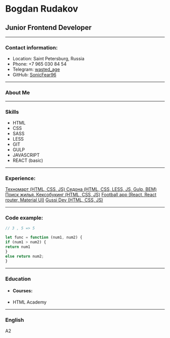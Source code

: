 # Bogdan Rudakov

## Junior Frontend Developer

---

### Contact information:
* Location: Saint Petersburg, Russia
* Phone: +7 965 030 84 54
* Telegram: [wasted_age](https://t.me/wasted_age)
* GitHub: [SonicFear96](https://github.com/SonicFear96)

---

### About Me


---

### Skills
* HTML
* CSS
* SASS
* LESS
* GIT
* GULP
* JAVASCRIPT
* REACT (basic)

---

### Experience:

[Техномарт (HTML, CSS, JS) ](https://sonicfear96.github.io/1554867-technomart-29/)
[Седона (HTML, CSS, LESS, JS, Gulp, BEM)](https://sonicfear96.github.io/1554867-sedona-21/index..)
[Поиск жилья. Кексобукинг (HTML, CSS, JS)](https://sonicfear96.github.io/1554867-keksobooking-24/)
[Football app (React, React router, Material UI)](https://sonicfear96.github.io/football-app/)
[Gussi Dev (HTML, CSS, JS)](https://sonicfear96.github.io/gussi-dev/)

---

### Code example:
``` javascript
// 3 , 5 => 5

let func = function (num1, num2) {
if (num1 > num2) {
return num1
}
else return num2;
}
```

---

### Education
* #### Courses:
+ HTML Academy

---

### English

A2
